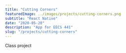 ```yaml
---
title: "Cutting Corners"
featuredImage: ../images/projects/cutting-corners.png
subtitle: "React Native"
date: "2020-05-20"
description: "App for EECS 441"
slug: "/projects/cutting-corners"
---
```


Class project